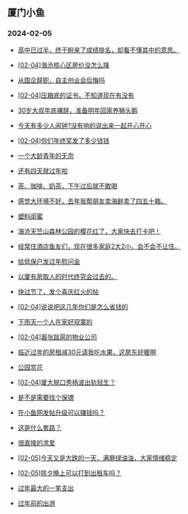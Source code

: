 ## 厦门小鱼 
### 2024-02-05

+ [高中已过半，终于盼来了成绩排名，却看不懂其中的意思。](http://bbs.xmfish.com/read-htm-tid-18144121.html)

+ [[02-04]海沧核心区房价没怎么降](http://bbs.xmfish.com/read-htm-tid-18144150.html)

+ [从国企辞职，自主创业会后悔吗](http://bbs.xmfish.com/read-htm-tid-18144036.html)

+ [[02-04]压箱底的证书，不知道现在有没有](http://bbs.xmfish.com/read-htm-tid-18144070.html)

+ [30岁大叔年底裸辞，准备明年回家养狮头鹅](http://bbs.xmfish.com/read-htm-tid-18144100.html)

+ [今天有多少人闹钟?没有响的说出来一起开心开心](http://bbs.xmfish.com/read-htm-tid-18144026.html)

+ [[02-04]你们年终奖发了多少钱钱](http://bbs.xmfish.com/read-htm-tid-18144171.html)

+ [一个大龄青年的无奈](http://bbs.xmfish.com/read-htm-tid-18144135.html)

+ [还有四天就过年啦](http://bbs.xmfish.com/read-htm-tid-18144156.html)

+ [茶、咖啡、奶茶，下午过后就不敢喝](http://bbs.xmfish.com/read-htm-tid-18144110.html)

+ [感觉大环境不好，去年我帮朋友卖海鲜卖了四五十箱。](http://bbs.xmfish.com/read-htm-tid-18144031.html)

+ [塑料闺蜜](http://bbs.xmfish.com/read-htm-tid-18144214.html)

+ [海沧天竺山森林公园的樱花红了，大家快去打卡吧！](http://bbs.xmfish.com/read-htm-tid-18144197.html)

+ [经常住酒店鱼友们，现在很多家庭2大2小，会不会不让住。](http://bbs.xmfish.com/read-htm-tid-18144216.html)

+ [给低保户发过年慰问金](http://bbs.xmfish.com/read-htm-tid-18144168.html)

+ [以厦有房取人的时代终究会过去的。](http://bbs.xmfish.com/read-htm-tid-18144252.html)

+ [快过节了，发个喜庆红火的帖](http://bbs.xmfish.com/read-htm-tid-18144152.html)

+ [[02-04]说说吧这几年你们是怎么省钱的](http://bbs.xmfish.com/read-htm-tid-18144215.html)

+ [下雨天一个人在家好寂寞的](http://bbs.xmfish.com/read-htm-tid-18144270.html)

+ [[02-04]嚣张跋扈的物业公司](http://bbs.xmfish.com/read-htm-tid-18144179.html)

+ [临近过年的房租减30元请我吃水果，这房东好暖啊](http://bbs.xmfish.com/read-htm-tid-18144292.html)

+ [公园赏花](http://bbs.xmfish.com/read-htm-tid-18144227.html)

+ [[02-04]厦大脱口秀杨波出轨轻生？](http://bbs.xmfish.com/read-htm-tid-18144239.html)

+ [是不是需要找个保镖](http://bbs.xmfish.com/read-htm-tid-18144283.html)

+ [在小鱼网发帖升级可以赚钱吗？](http://bbs.xmfish.com/read-htm-tid-18144234.html)

+ [这是什么套路？](http://bbs.xmfish.com/read-htm-tid-18144289.html)

+ [很直接的求爱](http://bbs.xmfish.com/read-htm-tid-18144253.html)

+ [[02-05]今天又是大跌的一天，满屏绿油油，大家情绪稳定](http://bbs.xmfish.com/read-htm-tid-18144403.html)

+ [[02-05]除夕晚上可以打到出租车吗？](http://bbs.xmfish.com/read-htm-tid-18144381.html)

+ [过年最大的一笔支出](http://bbs.xmfish.com/read-htm-tid-18144328.html)

+ [过年前的出游](http://bbs.xmfish.com/read-htm-tid-18144286.html)

